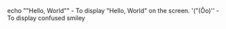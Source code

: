 echo ""Hello, World""	- To display "Hello, World" on the screen.
'("(Ôo)''	- To display confused smiley
